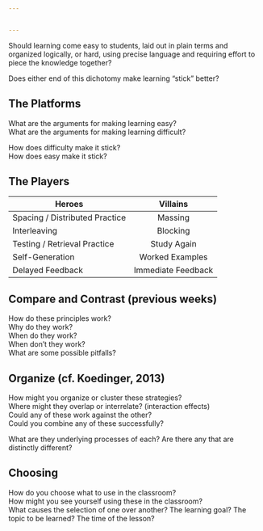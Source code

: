 ```yaml
---


---
```


<p>Should learning come easy to students, laid out in plain terms and organized logically, or hard, using precise language and requiring effort to piece the knowledge together?</p>
<p>Does either end of this dichotomy make learning “stick” better?</p>
<h2 id="the-platforms">The Platforms</h2>
<p>What are the arguments for making learning easy?<br>
What are the arguments for making learning difficult?</p>
<p>How does difficulty make it stick?<br>
How does easy make it stick?</p>
<h2 id="the-players">The Players</h2>

<table>
<thead>
<tr>
<th>Heroes</th>
<th align="center">Villains</th>
</tr>
</thead>
<tbody>
<tr>
<td>Spacing / Distributed Practice</td>
<td align="center">Massing</td>
</tr>
<tr>
<td>Interleaving</td>
<td align="center">Blocking</td>
</tr>
<tr>
<td>Testing / Retrieval Practice</td>
<td align="center">Study Again</td>
</tr>
<tr>
<td>Self-Generation</td>
<td align="center">Worked Examples</td>
</tr>
<tr>
<td>Delayed Feedback</td>
<td align="center">Immediate Feedback</td>
</tr>
</tbody>
</table><h2 id="compare-and-contrast-previous-weeks">Compare and Contrast (previous weeks)</h2>
<p>How do these principles work?<br>
Why do they work?<br>
When do they work?<br>
When don’t they work?<br>
What are some possible pitfalls?</p>
<h2 id="organize-cf.-koedinger-2013">Organize (cf. Koedinger, 2013)</h2>
<p>How might you organize or cluster these strategies?<br>
Where might they overlap or interrelate? (interaction effects)<br>
Could any of these work against the other?<br>
Could you combine any of these successfully?</p>
<p>What are they underlying processes of each? Are there any that are distinctly different?</p>
<h2 id="choosing">Choosing</h2>
<p>How do you choose what to use in the classroom?<br>
How might you see yourself using these in the classroom?<br>
What causes the selection of one over another? The learning goal? The topic to be learned? The time of the lesson?</p>

